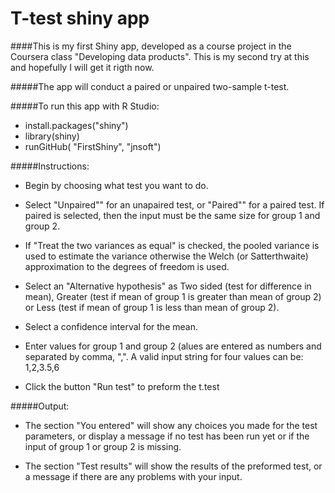 T-test shiny app
==========

####This is my first Shiny app, developed as a course project in the Coursera class "Developing data products". This is my second try at this and hopefully I will get it rigth now.

#####The app will conduct a paired or unpaired two-sample t-test.

#####To run this app with R Studio:
* install.packages("shiny")
* library(shiny)
* runGitHub( "FirstShiny", "jnsoft")


#####Instructions:
* Begin by choosing what test you want to do.

* Select "Unpaired"" for an unapaired test, or "Paired"" for a paired test. If paired is selected, then the input must be the same size for group 1 and group 2.

* If "Treat the two variances as equal" is checked, the pooled variance is used to estimate the variance otherwise the Welch (or Satterthwaite) approximation to the degrees of freedom is used.

* Select an "Alternative hypothesis" as Two sided (test for difference in mean), Greater (test if mean of group 1 is greater than mean of group 2) or Less (test if mean of group 1 is less than mean of group 2).

* Select a confidence interval for the mean.

* Enter values for group 1 and group 2 (alues are entered as numbers and separated by comma, ",". A valid input string for four values can be: 1,2,3.5,6

* Click the button "Run test" to preform the t.test


#####Output:
* The section "You entered" will show any choices you made for the test parameters, or display a message if no test has been run yet or if the input of group 1 or group 2 is missing.

* The section "Test results" will show the results of the preformed test, or a message if there are any problems with your input.




